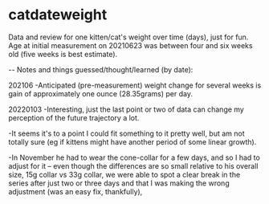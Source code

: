 # catdateweight

Data and review for one kitten/cat's weight over time (days), just for fun. Age at initial measurement on 20210623 was between four and six weeks old (five weeks is best estimate). 

--
Notes and things guessed/thought/learned (by date):

202106
-Anticipated (pre-measurement) weight change for several weeks is gain of approximately one ounce (28.35grams) per day.

20220103
-Interesting, just the last point or two of data can change my perception of the future trajectory a lot.

-It seems it's to a point I could fit something to it pretty well, but am not totally sure (eg if kittens might have another period of some linear growth).

-In November he had to wear the cone-collar for a few days, and so I had to adjust for it – even though the differences are so small relative to his overall size, 15g collar vs 33g collar, we were able to spot a clear break in the series after just two or three days and that I was making the wrong adjustment (was an easy fix, thankfully), 
